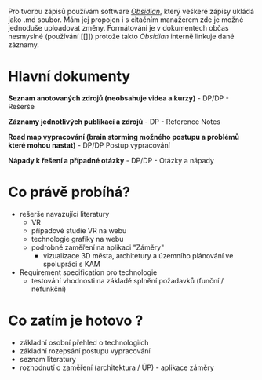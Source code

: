 Pro tvorbu zápisů používám software [_Obsidian_](https://github.com/obsidianmd/obsidian-releases.git), který veškeré zápisy ukládá jako .md soubor. Mám jej propojen i s citačním manažerem zde je možné jednoduše uploadovat změny. Formátování je v dokumentech občas nesmyslné (používání [[]]) protože takto _Obsidian_ interně linkuje dané záznamy. 

# Hlavní dokumenty

**Seznam anotovaných zdrojů (neobsahuje videa a kurzy)** - DP/DP - Rešerše

**Záznamy jednotlivých publikací a zdrojů** - DP - Reference Notes

**Road map vypracování (brain storming možného postupu a problémů které mohou nastat)** - DP/DP Postup vypracování

**Nápady k řešení a případné otázky** - DP/DP - Otázky a nápady


# Co právě probíhá?
- rešerše navazující literatury 
	- VR 
	- případové studie VR na webu 
	- technologie grafiky na webu
	- podrobné zaměření na aplikaci "Záměry" 
		- vizualizace 3D města, architetury a územního plánování ve spolupráci s KAM
- Requirement specification pro technologie 
	- testování vhodnosti na základě splnění požadavků (funční / nefunkční)	

# Co zatím je hotovo ?
- základní osobní přehled o technologiích
- základní rozepsání postupu vypracování
- seznam literatury
- rozhodnutí o zaměření (architektura / ÚP) - aplikace záměry

